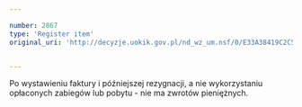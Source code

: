 ```yaml
---

number: 2867
type: 'Register item'
original_uri: 'http://decyzje.uokik.gov.pl/nd_wz_um.nsf/0/E33A38419C2C54EDC12579B10045F3DE?OpenDocument'


---
```


Po wystawieniu faktury i późniejszej rezygnacji, a nie wykorzystaniu opłaconych zabiegów lub pobytu - nie ma zwrotów pieniężnych.
